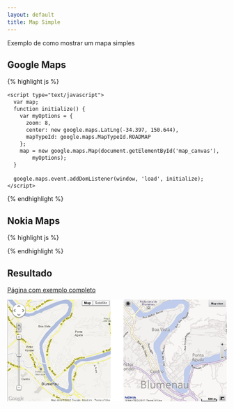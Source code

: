 ```yaml
---
layout: default
title: Map Simple
---
```


Exemplo de como mostrar um mapa simples

<h2>Google Maps</h2>

{% highlight js %}
 <script type="text/javascript"
        src="https://maps.googleapis.com/maps/api/js?sensor=false"></script>
    <script type="text/javascript">
      var map;
      function initialize() {
        var myOptions = {
          zoom: 8,
          center: new google.maps.LatLng(-34.397, 150.644),
          mapTypeId: google.maps.MapTypeId.ROADMAP
        };
        map = new google.maps.Map(document.getElementById('map_canvas'),
            myOptions);
      }

      google.maps.event.addDomListener(window, 'load', initialize);
    </script>

{% endhighlight %}

 
<h2>Nokia Maps</h2>

{% highlight js %}

  <script type="text/javascript">
     
    nokia.Settings.set( "appId", "_peU-uCkp-j8ovkzFGNU"); 
    nokia.Settings.set( "authenticationToken", "gBoUkAMoxoqIWfxWA5DuMQ");

    var mapContainer = document.getElementById("mapContainer");
              
    var map = new nokia.maps.map.Display(mapContainer, {
      center: [-26.909, -49.063],
      zoomLevel: 14,
      components: [
        // Mostra a barrinha de zoom in/out
        new nokia.maps.map.component.ZoomBar(), 
        // Adiciona métodos para fazer panning e scrool com mouse
        new nokia.maps.map.component.Behavior(),
        // Adiciona o botão que permite selecionar entre os modos satélite/vias
        new nokia.maps.map.component.TypeSelector(),
        // mostra um minimapa no canto inferior direito OPCIONAL
        new nokia.maps.map.component.Overview(), 
        // mostra a barra de escala no canto inferior direito
        new nokia.maps.map.component.ScaleBar(),
        /* Adiciona um botão que permite posicionar o mapa em sua atual localização
        * funciona apenas em browsers mais modernos
        */
        new nokia.maps.positioning.component.Positioning(),
        // Adiciona um menu contextual acessível pelo botão direito do mouse.  OPCIONAL
        new nokia.maps.map.component.ContextMenu()
      ]
    }); 
                          
  </script>

{% endhighlight %}

<h2>Resultado</h2>

<a href="/samples/mapsimple_sample.html" target="_blank">Página com exemplo completo</a>

<img src="/images_posts/mapsimple.png" width="900px" class="post_img" />
